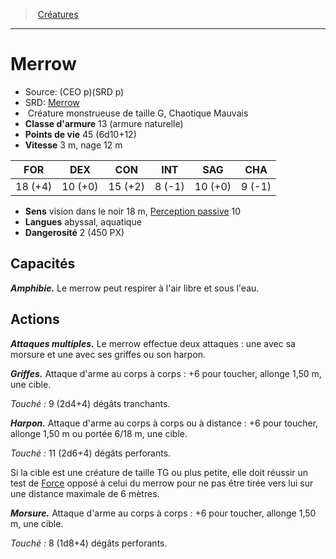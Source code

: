 ﻿---
!MonsterItem
Family: MonsterHD
Type: Créature monstrueuse
Size: G
Alignment: Chaotique Mauvais
ArmorClass: 13 (armure naturelle)
HitPoints: 45 (6d10+12)
Speed: 3 m, nage 12 m
Strength: 18 (+4)
Dexterity: 10 (+0)
Constitution: 15 (+2)
Intelligence: ' 8 (-1)'
Wisdom: 10 (+0)
Charisma: ' 9 (-1)'
Senses: vision dans le noir 18 m, [Perception passive](hd_abilities_dexterity_perception_passive.md) 10
Languages: abyssal, aquatique
Challenge: 2 (450 PX)
Id: monsters_hd.md#merrow
ParentLink: monsters_hd.md#créatures
Name: Merrow
ParentName: Créatures
NameLevel: 1
AltName: '[Merrow](srd_monsters_merrow.md)'
Source: (CEO p)(SRD p)
Attributes:
  Name: Merrow
  Markdown: >+
    # <!--Name-->Merrow<!--/Name-->


    - Source: <!--Source-->(CEO p)(SRD p)<!--/Source-->

    - SRD: <!--AltName-->[Merrow](srd_monsters_merrow.md)<!--/AltName-->

    -  <!--Type-->Créature monstrueuse<!--/Type--> de taille <!--Size-->G<!--/Size-->, <!--Alignment-->Chaotique Mauvais<!--/Alignment-->

    - **Classe d'armure** <!--ArmorClass-->13 (armure naturelle)<!--/ArmorClass-->

    - **Points de vie** <!--HitPoints-->45 (6d10+12)<!--/HitPoints-->

    - **Vitesse** <!--Speed-->3 m, nage 12 m<!--/Speed-->


    |FOR|DEX|CON|INT|SAG|CHA|

    |---|---|---|---|---|---|

    |<!--Strength-->18 (+4)<!--/Strength-->|<!--Dexterity-->10 (+0)<!--/Dexterity-->|<!--Constitution-->15 (+2)<!--/Constitution-->|<!--Intelligence--> 8 (-1)<!--/Intelligence-->|<!--Wisdom-->10 (+0)<!--/Wisdom-->|<!--Charisma--> 9 (-1)<!--/Charisma-->|


    - **Sens** <!--Senses-->vision dans le noir 18 m, [Perception passive](hd_abilities_dexterity_perception_passive.md) 10<!--/Senses-->

    - **Langues** <!--Languages-->abyssal, aquatique<!--/Languages-->

    - **Dangerosité** <!--Challenge-->2 (450 PX)<!--/Challenge-->


    ## Capacités


    **_Amphibie._** Le merrow peut respirer à l'air libre et sous l'eau.


    ## Actions


    **_Attaques multiples._** Le merrow effectue deux attaques : une avec sa morsure et une avec ses griffes ou son harpon.


    **_Griffes._** Attaque d'arme au corps à corps : +6 pour toucher, allonge 1,50 m, une cible.


    _Touché :_ 9 (2d4+4) dégâts tranchants.


    **_Harpon._** Attaque d'arme au corps à corps ou à distance : +6 pour toucher, allonge 1,50 m ou portée 6/18 m, une cible.


    _Touché :_ 11 (2d6+4) dégâts perforants.


    Si la cible est une créature de taille TG ou plus petite, elle doit réussir un test de [Force](hd_abilities_strength.md) opposé à celui du merrow pour ne pas être tirée vers lui sur une distance maximale de 6 mètres.


    **_Morsure._** Attaque d'arme au corps à corps : +6 pour toucher, allonge 1,50 m, une cible.


    _Touché :_ 8 (1d8+4) dégâts perforants.

  Source: (CEO p)(SRD p)
  AltName: '[Merrow](srd_monsters_merrow.md)'
  Type: Créature monstrueuse
  Size: G
  Alignment: Chaotique Mauvais
  ArmorClass: 13 (armure naturelle)
  HitPoints: 45 (6d10+12)
  Speed: 3 m, nage 12 m
  Strength: 18 (+4)
  Dexterity: 10 (+0)
  Constitution: 15 (+2)
  Intelligence: ' 8 (-1)'
  Wisdom: 10 (+0)
  Charisma: ' 9 (-1)'
  Senses: vision dans le noir 18 m, [Perception passive](hd_abilities_dexterity_perception_passive.md) 10
  Languages: abyssal, aquatique
  Challenge: 2 (450 PX)
AttributesDictionary: >+
  Name: Merrow

  Markdown: >+

    # <!--Name-->Merrow<!--/Name-->





    - Source: <!--Source-->(CEO p)(SRD p)<!--/Source-->



    - SRD: <!--AltName-->[Merrow](srd_monsters_merrow.md)<!--/AltName-->



    -  <!--Type-->Créature monstrueuse<!--/Type--> de taille <!--Size-->G<!--/Size-->, <!--Alignment-->Chaotique Mauvais<!--/Alignment-->



    - **Classe d'armure** <!--ArmorClass-->13 (armure naturelle)<!--/ArmorClass-->



    - **Points de vie** <!--HitPoints-->45 (6d10+12)<!--/HitPoints-->



    - **Vitesse** <!--Speed-->3 m, nage 12 m<!--/Speed-->





    |FOR|DEX|CON|INT|SAG|CHA|



    |---|---|---|---|---|---|



    |<!--Strength-->18 (+4)<!--/Strength-->|<!--Dexterity-->10 (+0)<!--/Dexterity-->|<!--Constitution-->15 (+2)<!--/Constitution-->|<!--Intelligence--> 8 (-1)<!--/Intelligence-->|<!--Wisdom-->10 (+0)<!--/Wisdom-->|<!--Charisma--> 9 (-1)<!--/Charisma-->|





    - **Sens** <!--Senses-->vision dans le noir 18 m, [Perception passive](hd_abilities_dexterity_perception_passive.md) 10<!--/Senses-->



    - **Langues** <!--Languages-->abyssal, aquatique<!--/Languages-->



    - **Dangerosité** <!--Challenge-->2 (450 PX)<!--/Challenge-->





    ## Capacités





    **_Amphibie._** Le merrow peut respirer à l'air libre et sous l'eau.





    ## Actions





    **_Attaques multiples._** Le merrow effectue deux attaques : une avec sa morsure et une avec ses griffes ou son harpon.





    **_Griffes._** Attaque d'arme au corps à corps : +6 pour toucher, allonge 1,50 m, une cible.





    _Touché :_ 9 (2d4+4) dégâts tranchants.





    **_Harpon._** Attaque d'arme au corps à corps ou à distance : +6 pour toucher, allonge 1,50 m ou portée 6/18 m, une cible.





    _Touché :_ 11 (2d6+4) dégâts perforants.





    Si la cible est une créature de taille TG ou plus petite, elle doit réussir un test de [Force](hd_abilities_strength.md) opposé à celui du merrow pour ne pas être tirée vers lui sur une distance maximale de 6 mètres.





    **_Morsure._** Attaque d'arme au corps à corps : +6 pour toucher, allonge 1,50 m, une cible.





    _Touché :_ 8 (1d8+4) dégâts perforants.



  Source: (CEO p)(SRD p)

  AltName: '[Merrow](srd_monsters_merrow.md)'

  Type: Créature monstrueuse

  Size: G

  Alignment: Chaotique Mauvais

  ArmorClass: 13 (armure naturelle)

  HitPoints: 45 (6d10+12)

  Speed: 3 m, nage 12 m

  Strength: 18 (+4)

  Dexterity: 10 (+0)

  Constitution: 15 (+2)

  Intelligence: ' 8 (-1)'

  Wisdom: 10 (+0)

  Charisma: ' 9 (-1)'

  Senses: vision dans le noir 18 m, [Perception passive](hd_abilities_dexterity_perception_passive.md) 10

  Languages: abyssal, aquatique

  Challenge: 2 (450 PX)

---
> [Créatures](hd_monsters.md)

---

# Merrow

- Source: (CEO p)(SRD p)
- SRD: [Merrow](srd_monsters_merrow.md)
-  Créature monstrueuse de taille G, Chaotique Mauvais
- **Classe d'armure** 13 (armure naturelle)
- **Points de vie** 45 (6d10+12)
- **Vitesse** 3 m, nage 12 m

|FOR|DEX|CON|INT|SAG|CHA|
|---|---|---|---|---|---|
|18 (+4)|10 (+0)|15 (+2)| 8 (-1)|10 (+0)| 9 (-1)|

- **Sens** vision dans le noir 18 m, [Perception passive](hd_abilities_dexterity_perception_passive.md) 10
- **Langues** abyssal, aquatique
- **Dangerosité** 2 (450 PX)

## Capacités

**_Amphibie._** Le merrow peut respirer à l'air libre et sous l'eau.

## Actions

**_Attaques multiples._** Le merrow effectue deux attaques : une avec sa morsure et une avec ses griffes ou son harpon.

**_Griffes._** Attaque d'arme au corps à corps : +6 pour toucher, allonge 1,50 m, une cible.

_Touché :_ 9 (2d4+4) dégâts tranchants.

**_Harpon._** Attaque d'arme au corps à corps ou à distance : +6 pour toucher, allonge 1,50 m ou portée 6/18 m, une cible.

_Touché :_ 11 (2d6+4) dégâts perforants.

Si la cible est une créature de taille TG ou plus petite, elle doit réussir un test de [Force](hd_abilities_strength.md) opposé à celui du merrow pour ne pas être tirée vers lui sur une distance maximale de 6 mètres.

**_Morsure._** Attaque d'arme au corps à corps : +6 pour toucher, allonge 1,50 m, une cible.

_Touché :_ 8 (1d8+4) dégâts perforants.

